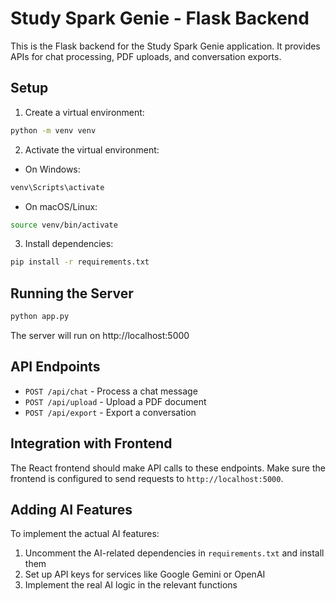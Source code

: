 
# Study Spark Genie - Flask Backend

This is the Flask backend for the Study Spark Genie application. It provides APIs for chat processing, PDF uploads, and conversation exports.

## Setup

1. Create a virtual environment:
```bash
python -m venv venv
```

2. Activate the virtual environment:
- On Windows:
```bash
venv\Scripts\activate
```
- On macOS/Linux:
```bash
source venv/bin/activate
```

3. Install dependencies:
```bash
pip install -r requirements.txt
```

## Running the Server

```bash
python app.py
```

The server will run on http://localhost:5000

## API Endpoints

- `POST /api/chat` - Process a chat message
- `POST /api/upload` - Upload a PDF document
- `POST /api/export` - Export a conversation

## Integration with Frontend

The React frontend should make API calls to these endpoints. Make sure the frontend is configured to send requests to `http://localhost:5000`.

## Adding AI Features

To implement the actual AI features:

1. Uncomment the AI-related dependencies in `requirements.txt` and install them
2. Set up API keys for services like Google Gemini or OpenAI
3. Implement the real AI logic in the relevant functions

